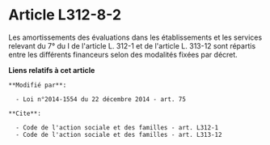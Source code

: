 # Article L312-8-2

Les amortissements des évaluations dans les établissements et les services  relevant du 7° du I de l'article L. 312-1 et de
l'article L. 313-12 sont répartis entre les différents financeurs selon des modalités fixées par décret.

**Liens relatifs à cet article**

	**Modifié par**:

	  - Loi n°2014-1554 du 22 décembre 2014 - art. 75

	**Cite**:

	  - Code de l'action sociale et des familles - art. L312-1
	  - Code de l'action sociale et des familles - art. L313-12
